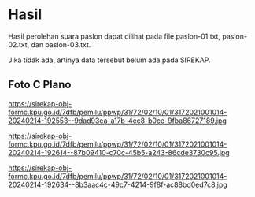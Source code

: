 # Hasil

Hasil perolehan suara paslon dapat dilihat pada file paslon-01.txt, paslon-02.txt, dan paslon-03.txt.

Jika tidak ada, artinya data tersebut belum ada pada SIREKAP.

## Foto C Plano

https://sirekap-obj-formc.kpu.go.id/7dfb/pemilu/ppwp/31/72/02/10/01/3172021001014-20240214-192553--9dad93ea-a17b-4ec8-b0ce-9fba86727189.jpg

https://sirekap-obj-formc.kpu.go.id/7dfb/pemilu/ppwp/31/72/02/10/01/3172021001014-20240214-192614--87b09410-c70c-45b5-a243-86cde3730c95.jpg

https://sirekap-obj-formc.kpu.go.id/7dfb/pemilu/ppwp/31/72/02/10/01/3172021001014-20240214-192634--8b3aac4c-49c7-4214-9f8f-ac88bd0ed7c8.jpg
